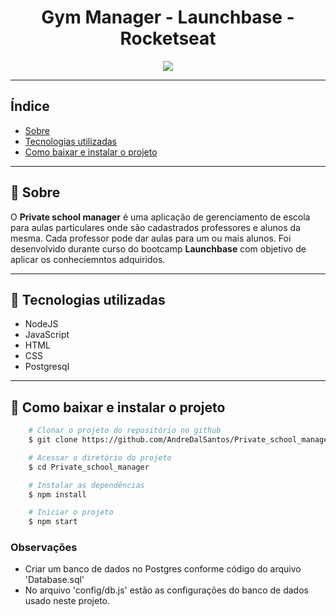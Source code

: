 <h1 align="center">
    Gym Manager - Launchbase - Rocketseat 
</h1>

<div align="center">
    <img src="./public/Private Tutoring School Manager.gif" >
</div>

---

## Índice
- [Sobre](#-sobre)
- [Tecnologias utilizadas](#-tecnologias-utilizadas)
- [Como baixar e instalar o projeto](#-como-baixar-e-instalar-o-projeto)

---

## 🔖 Sobre 

O **Private school manager** é uma aplicação de gerenciamento de escola para aulas particulares onde são cadastrados professores e alunos da mesma. Cada professor pode dar aulas para um ou mais alunos. Foi desenvolvido durante curso do bootcamp **Launchbase** com objetivo de aplicar os conheciemntos adquiridos.

---

## 🚀 Tecnologias utilizadas

- NodeJS
- JavaScript
- HTML
- CSS
- Postgresql

---

## 📁 Como baixar e instalar o projeto

```bash
    # Clonar o projeto do repositório no github
    $ git clone https://github.com/AndreDalSantos/Private_school_manager.git

    # Acessar o diretório do projeto
    $ cd Private_school_manager

    # Instalar as dependências
    $ npm install

    # Iniciar o projeto
    $ npm start
```

### Observações
 - Criar um banco de dados no Postgres conforme código do arquivo 'Database.sql'
 - No arquivo 'config/db.js' estão as configurações do banco de dados usado neste projeto.